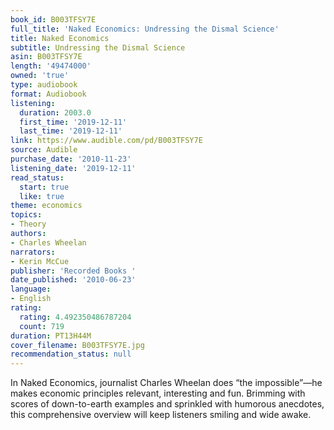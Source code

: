 ```yaml
---
book_id: B003TFSY7E
full_title: 'Naked Economics: Undressing the Dismal Science'
title: Naked Economics
subtitle: Undressing the Dismal Science
asin: B003TFSY7E
length: '49474000'
owned: 'true'
type: audiobook
format: Audiobook
listening:
  duration: 2003.0
  first_time: '2019-12-11'
  last_time: '2019-12-11'
link: https://www.audible.com/pd/B003TFSY7E
source: Audible
purchase_date: '2010-11-23'
listening_date: '2019-12-11'
read_status:
  start: true
  like: true
theme: economics
topics:
- Theory
authors:
- Charles Wheelan
narrators:
- Kerin McCue
publisher: 'Recorded Books '
date_published: '2010-06-23'
language:
- English
rating:
  rating: 4.492350486787204
  count: 719
duration: PT13H44M
cover_filename: B003TFSY7E.jpg
recommendation_status: null
---
```

In Naked Economics, journalist Charles Wheelan does “the impossible”—he makes economic principles relevant, interesting and fun. Brimming with scores of down-to-earth examples and sprinkled with humorous anecdotes, this comprehensive overview will keep listeners smiling and wide awake.

